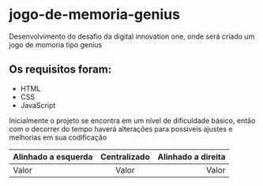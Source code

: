 # jogo-de-memoria-genius
Desenvolvimento do desafio da digital innovation one, onde será criado um jogo de momoria tipo genius

## Os requisitos foram:
* HTML
* CSS
* JavaScript

Inicialmente o projeto se encontra em um nível de dificuldade básico, então com o decorrer do tempo  haverá alterações para possiveis ajustes e melhorias em sua codificação

Alinhado a esquerda | Centralizado | Alinhado a direita
:--------- | :------: | -------:
Valor | Valor | Valor

